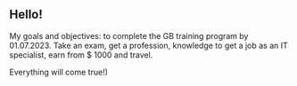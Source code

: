 ## Hello!

My goals and objectives: 
to complete the GB training program by 01.07.2023. Take an exam, get a profession, knowledge to get a job as an IT specialist, earn from $ 1000 and travel.

Everything will come true!)